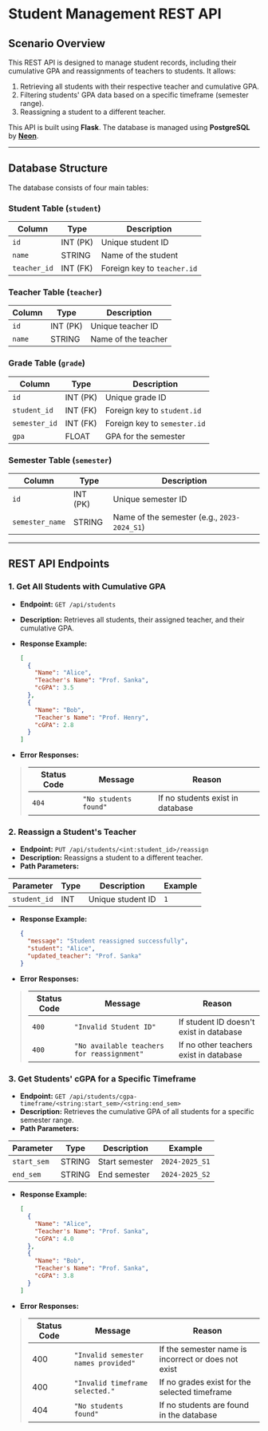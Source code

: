 # Student Management REST API

## Scenario Overview

This REST API is designed to manage student records, including their cumulative GPA and reassignments of teachers to students. It allows:

1. Retrieving all students with their respective teacher and cumulative GPA.
2. Filtering students' GPA data based on a specific timeframe (semester range).
3. Reassigning a student to a different teacher.

This API is built using **Flask**. The database is managed using **PostgreSQL** by [**Neon**](https://neon.tech/).

---

## Database Structure

The database consists of four main tables:

### Student Table (`student`)

| Column       | Type     | Description                 |
| ------------ | -------- | --------------------------- |
| `id`         | INT (PK) | Unique student ID           |
| `name`       | STRING   | Name of the student         |
| `teacher_id` | INT (FK) | Foreign key to `teacher.id` |

### Teacher Table (`teacher`)

| Column | Type     | Description         |
| ------ | -------- | ------------------- |
| `id`   | INT (PK) | Unique teacher ID   |
| `name` | STRING   | Name of the teacher |

### Grade Table (`grade`)

| Column        | Type     | Description                  |
| ------------- | -------- | ---------------------------- |
| `id`          | INT (PK) | Unique grade ID              |
| `student_id`  | INT (FK) | Foreign key to `student.id`  |
| `semester_id` | INT (FK) | Foreign key to `semester.id` |
| `gpa`         | FLOAT    | GPA for the semester         |

### Semester Table (`semester`)

| Column          | Type     | Description                                 |
| --------------- | -------- | ------------------------------------------- |
| `id`            | INT (PK) | Unique semester ID                          |
| `semester_name` | STRING   | Name of the semester (e.g., `2023-2024_S1`) |

---

## REST API Endpoints

### **1. Get All Students with Cumulative GPA**

- **Endpoint:** `GET /api/students`
- **Description:** Retrieves all students, their assigned teacher, and their cumulative GPA.
- **Response Example:**

  ```json
  [
    {
      "Name": "Alice",
      "Teacher's Name": "Prof. Sanka",
      "cGPA": 3.5
    },
    {
      "Name": "Bob",
      "Teacher's Name": "Prof. Henry",
      "cGPA": 2.8
    }
  ]
  ```

- **Error Responses:**

> | Status Code | Message               | Reason                           |
> | ----------- | --------------------- | -------------------------------- |
> | `404`       | `"No students found"` | If no students exist in database |

### **2. Reassign a Student's Teacher**

- **Endpoint:** `PUT /api/students/<int:student_id>/reassign`
- **Description:** Reassigns a student to a different teacher.
- **Path Parameters:**

| Parameter    | Type | Description       | Example |
| ------------ | ---- | ----------------- | ------- |
| `student_id` | INT  | Unique student ID | `1`     |

- **Response Example:**

  ```json
  {
    "message": "Student reassigned successfully",
    "student": "Alice",
    "updated_teacher": "Prof. Sanka"
  }
  ```

- **Error Responses:**

> | Status Code | Message                                    | Reason                                  |
> | ----------- | ------------------------------------------ | --------------------------------------- |
> | `400`       | `"Invalid Student ID"`                     | If student ID doesn't exist in database |
> | `400`       | `"No available teachers for reassignment"` | If no other teachers exist in database  |

### **3. Get Students' cGPA for a Specific Timeframe**

- **Endpoint:** `GET /api/students/cgpa-timeframe/<string:start_sem>/<string:end_sem>`
- **Description:** Retrieves the cumulative GPA of all students for a specific semester range.
- **Path Parameters:**

| Parameter   | Type   | Description    | Example        |
| ----------- | ------ | -------------- | -------------- |
| `start_sem` | STRING | Start semester | `2024-2025_S1` |
| `end_sem`   | STRING | End semester   | `2024-2025_S2` |

- **Response Example:**

  ```json
  [
    {
      "Name": "Alice",
      "Teacher's Name": "Prof. Sanka",
      "cGPA": 4.0
    },
    {
      "Name": "Bob",
      "Teacher's Name": "Prof. Sanka",
      "cGPA": 3.8
    }
  ]
  ```

- **Error Responses:**

> | Status Code | Message                             | Reason                                              |
> | ----------- | ----------------------------------- | --------------------------------------------------- |
> | 400         | `"Invalid semester names provided"` | If the semester name is incorrect or does not exist |
> | 400         | `"Invalid timeframe selected."`     | If no grades exist for the selected timeframe       |
> | 404         | `"No students found"`               | If no students are found in the database            |
